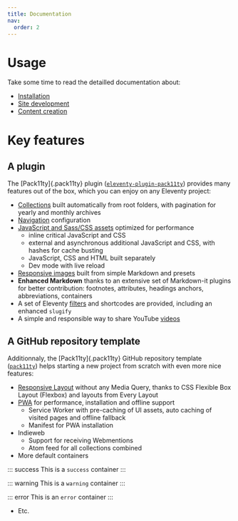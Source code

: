 ```yaml
---
title: Documentation
nav:
  order: 2
---
```


# Usage

Take some time to read the detailled documentation about:

- [Installation](installation/)
- [Site development](development/)
- [Content creation](content/)

# Key features

## A plugin

The [Pack11ty]{.pack11ty} plugin ([`eleventy-plugin-pack11ty`](https://github.com/nhoizey/eleventy-plugin-pack11ty)) provides many features out of the box, which you can enjoy on any Eleventy project:

- [Collections](/documentation/collections/) built automatically from root folders, with pagination for yearly and monthly archives
- [Navigation](/documentation/navigation/) configuration
- [JavaScript and Sass/CSS assets](/documentation/assets/) optimized for performance
  - inline critical JavaScript and CSS
  - external and asynchronous additional JavaScript and CSS, with hashes for cache busting
  - JavaScript, CSS and HTML built separately
  - Dev mode with live reload
- [Responsive images](/documentation/responsive-images/) built from simple Markdown and presets
- **Enhanced Markdown** thanks to an extensive set of Markdown-it plugins for better contribution: footnotes, attributes, headings anchors, abbreviations, containers
- A set of Eleventy [filters](/documentation/filters/) and shortcodes are provided, including an enhanced `slugify`
- A simple and responsible way to share YouTube [videos](/documentation/videos/)

## A GitHub repository template

Additionnaly, the [Pack11ty]{.pack11ty} GitHub repository template ([`pack11ty`](https://github.com/nhoizey/pack11ty)) helps starting a new project from scratch with even more nice features:

- [Responsive Layout](/documentation/layout/) without any Media Query, thanks to CSS Flexible Box Layout (Flexbox) and layouts from Every Layout
- [PWA](/documentation/pwa/) for performance, installation and offline support
  - Service Worker with pre-caching of UI assets, auto caching of visited pages and offline fallback
  - Manifest for PWA installation
- Indieweb
  - Support for receiving Webmentions
  - Atom feed for all collections combined
- More default containers

::: success
This is a `success` container
:::

::: warning
This is a `warning` container
:::

::: error
This is an `error` container
:::

- Etc.
